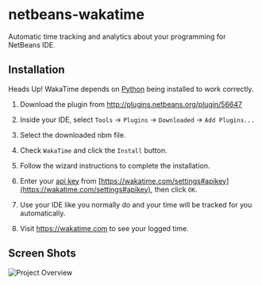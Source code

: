 netbeans-wakatime
=================

Automatic time tracking and analytics about your programming for NetBeans IDE.

Installation
------------

Heads Up! WakaTime depends on [Python](http://www.python.org/getit/) being installed to work correctly.

1. Download the plugin from http://plugins.netbeans.org/plugin/56647

2. Inside your IDE, select `Tools` -> `Plugins` -> `Downloaded` -> `Add Plugins...`

3. Select the downloaded nbm file.

4. Check `WakaTime` and click the `Install` button.
   
5. Follow the wizard instructions to complete the installation.

6. Enter your [api key](https://wakatime.com/settings#apikey) from [https://wakatime.com/settings#apikey](https://wakatime.com/settings#apikey), then click `OK`.

7. Use your IDE like you normally do and your time will be tracked for you automatically.

8. Visit https://wakatime.com to see your logged time.

Screen Shots
------------

![Project Overview](https://wakatime.com/static/img/ScreenShots/ScreenShot-2014-10-29.png)

